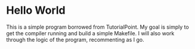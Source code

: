 # Hello World

This is a simple program borrowed from TutorialPoint. My goal is simply to get
the compiler running and build a simple Makefile. I will also work through the
logic of the program, recommenting as I go.
